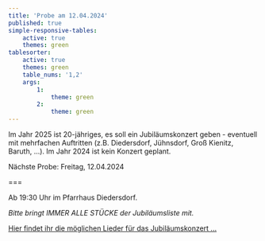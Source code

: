 ```yaml
---
title: 'Probe am 12.04.2024'
published: true
simple-responsive-tables:
    active: true
    themes: green
tablesorter:
    active: true
    themes: green
    table_nums: '1,2'
    args:
        1:
            theme: green
        2:
            theme: green
---
```


Im Jahr 2025 ist 20-jähriges, es soll ein Jubiläumskonzert geben - eventuell mit mehrfachen Auftritten (z.B. Diedersdorf, Jühnsdorf, Groß Kienitz, Baruth, ...). Im Jahr 2024 ist kein Konzert geplant.


Nächste Probe: Freitag, 12.04.2024

===

Ab 19:30 Uhr im Pfarrhaus Diedersdorf.
<br/>

<i>Bitte bringt IMMER ALLE STÜCKE der Jubiläumsliste mit.</i>
<br/>


[<i class="fa fa-hand-o-right"></i> Hier findet ihr die möglichen Lieder für das Jubiläumskonzert ...](/choerchen-intern/choerchennoten/tag:Jubiläumskonzert%202025/query:Jubiläumskonzert%202025)
<br/>
<br/>

